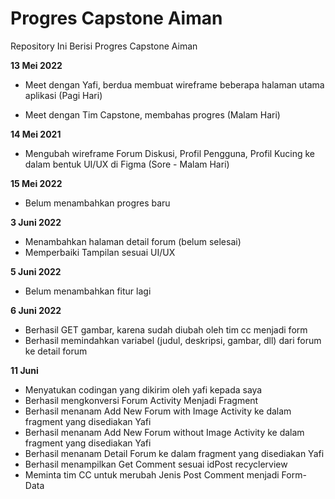 # Progres Capstone Aiman

Repository Ini Berisi Progres Capstone Aiman


**13 Mei 2022**  

  * Meet dengan Yafi, berdua membuat wireframe beberapa halaman utama aplikasi (Pagi Hari)

  * Meet dengan Tim Capstone, membahas progres (Malam Hari)


**14 Mei 2021**  

  * Mengubah wireframe Forum Diskusi, Profil Pengguna, Profil Kucing ke dalam bentuk UI/UX di Figma (Sore - Malam Hari)

**15 Mei 2022**
  * Belum menambahkan progres baru 

**3 Juni 2022**
  * Menambahkan halaman detail forum (belum selesai) 
  * Memperbaiki Tampilan sesuai UI/UX
  
**5 Juni 2022**
  * Belum menambahkan fitur lagi

**6 Juni 2022**
  * Berhasil GET gambar, karena sudah diubah oleh tim cc menjadi form
  * Berhasil memindahkan variabel (judul, deskripsi, gambar, dll) dari forum ke detail forum

**11 Juni**
  * Menyatukan codingan yang dikirim oleh yafi kepada saya
  * Berhasil mengkonversi Forum Activity Menjadi Fragment
  * Berhasil menanam Add New Forum with Image Activity ke dalam fragment yang disediakan Yafi
  * Berhasil menanam Add New Forum without Image Activity ke dalam fragment yang disediakan Yafi
  * Berhasil menanam Detail Forum ke dalam fragment yang disediakan Yafi
  * Berhasil menampilkan Get Comment sesuai idPost recyclerview
  * Meminta tim CC untuk merubah Jenis Post Comment menjadi Form-Data
